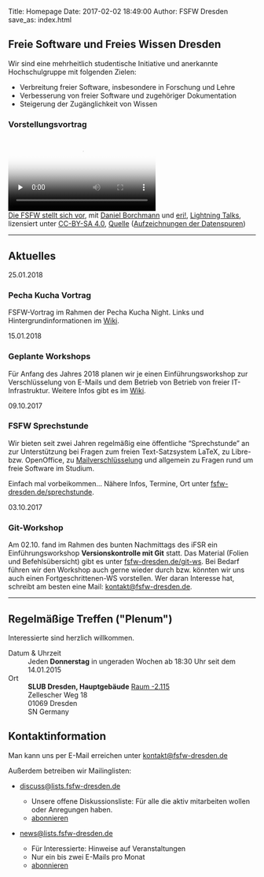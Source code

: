 Title: Homepage
Date: 2017-02-02 18:49:00
Author: FSFW Dresden
save_as: index.html

<section id="vorstellung">
    <h1>Freie Software und Freies Wissen Dresden</h1>
    <p>Wir sind eine mehrheitlich studentische Initiative und anerkannte Hochschulgruppe mit folgenden Zielen:</p>
    <ul>
        <li>Verbreitung freier Software, insbesondere in Forschung und Lehre</li>
        <li>Verbesserung von freier Software und zugehöriger Dokumentation</li>
        <li>Steigerung der Zugänglichkeit von Wissen</li>
    </ul>
    <div about="http://www2.htw-dresden.de/~s72785/Die-FSFW-at-Lightningtalks-Datenspuren2016.webm">
        <h3 id="vorstellungsvortrag-lightningtalk-datenspuren2016">Vorstellungsvortrag</h3>
        <video preload="none" autobuffer controls poster="img/Die-FSFW-at-Lightningtalks-Datenspuren2016.jpg">
        <source src="http://www2.htw-dresden.de/~s72785/Die-FSFW-at-Lightningtalks-Datenspuren2016.webm" type="video/webm" style="max-width:480" />
        <div>Schade – hier käme ein Video, wenn Ihr Browser HTML5 Unterstützung hätte, wie z.B. der <a href="https://www.mozilla.org/">aktuelle von Mozilla</a></div>
        </video>
        <div>
                <a href="https://fsfw-dresden.de/" property="dct:title" rel="cc:attributionURL">Die FSFW stellt sich vor</a>,
                mit <a href="https://wwwtcs.inf.tu-dresden.de/~borch/cv.html" property="cc:attributionName" rel="dct:creator" title="Vortragender" target="_blank">Daniel Borchmann</a>
                und <a property="cc:attributionName" rel="dct:supporter" href="https://wiki.c3d2.de/Benutzer:Eri!" title="Organisation und Moderator der Lightningtalks" target="_blank">eri!</a>,
                <a href="https://datenspuren.de/2016/fahrplan/events/7782.html" target="_blank" title="Beiträge bei den Datenspuren 2016 in den Technischen Sammlungen Dresden">Lightning Talks</a>,
                lizensiert unter <a rel="license" href="http://creativecommons.org/licenses/by-nc-sa/4.0/" target="_blank" title="Creative Commons Attribution ShareAlike License 4.0">CC-BY-SA&nbsp;4.0</a>,
                <a href="https://media.ccc.de/v/DS2016-7782-lightning_talks" title="Aufzeichnungen der Lightning Talks bei CCC-TV">Quelle</a>  (<a href="https://datenspuren.de/2016/mitschnitte.html" target="_blank">Aufzeichnungen der Datenspuren</a>)
        </div>
    </div>
</section>
<hr>
<section id="news">
    <h2>Aktuelles</h2>
     <section id="pecha-kucha" class="news">
        <span datetime="2018-01-25">25.01.2018</span>
        <h3>Pecha Kucha Vortrag</h3>
        <p>FSFW-Vortrag im Rahmen der Pecha Kucha Night. Links und Hintergrundinformationen im <a href="https://wiki.fsfw-dresden.de/doku.php/events/pecha-kucha-2018-01-25">Wiki</a>.</p>
    </section>
     <section id="geplante-workshops" class="news">
        <span datetime="2018-01-15">15.01.2018</span>
        <h3>Geplante Workshops</h3>
        <p>Für Anfang des Jahres 2018 planen wir je einen Einführungsworkshop zur Verschlüsselung von E-Mails und dem Betrieb von Betrieb von freier IT-Infrastruktur. Weitere Infos gibt es im <a href="https://wiki.fsfw-dresden.de/doku.php/doku/mitmachen">Wiki</a>.</p>
    </section>
    <section id="latex-sprechstunde" class="news">
        <span datetime="2017-10-09">09.10.2017</span>
        <h3>FSFW Sprechstunde</h3>
        <p>Wir bieten seit zwei Jahren regelmäßig eine öffentliche “Sprechstunde” an zur Unterstützung bei
           Fragen zum freien Text-Satzsystem LaTeX, zu Libre- bzw. OpenOffice, zu <a href="//fsfw-dresden.de/gpg">Mailverschlüsselung</a>
           und allgemein zu Fragen rund um freie Software im Studium.</p>
        <p>Einfach mal vorbeikommen… Nähere Infos, Termine, Ort unter <a href="//fsfw-dresden.de/sprechstunde">fsfw-dresden.de/sprechstunde</a>.
    </section>
    <section id="git-ws" class="news">
        <span datetime="2017-10-03">03.10.2017</span>
        <h3>Git-Workshop</h3>
        <p>Am 02.10. fand im Rahmen des bunten Nachmittags des iFSR ein Einführungsworkshop <b>Versionskontrolle mit Git</b>
        statt. Das Material (Folien und Befehlsübersicht) gibt es unter <a href="//fsfw-dresden.de/git-ws">fsfw-dresden.de/git-ws</a>.
        Bei Bedarf führen wir den Workshop auch gerne wieder durch bzw. könnten wir uns auch einen Fortgeschrittenen-WS vorstellen.
        Wer daran Interesse hat, schreibt am besten eine Mail: <a href="mailto:kontakt@fsfw-dresden.de">kontakt@fsfw-dresden.de</a>.
    </section>
</section>
<hr>
<section class="vevent" id="plenum">
    <h2 class="category">Regelmäßige Treffen ("Plenum")</h2>
    <p>Interessierte sind herzlich willkommen.</p>
    <dl>
        <dt>Datum &amp; Uhrzeit</dt>
        <dd>
            <span class="rrule" title="freq=weekly;interval=2;byday=th;byhour=18;byminute=30;">Jeden <b>Donnerstag</b> in ungeraden Wochen ab 18:30 Uhr</span>
            <span class="hidden dtstart" title="2015-01-14"> seit dem 14.01.2015</span>
        </dd>
        <dt>Ort</dt>
        <dd>
            <div id="contact" class="vcard">
            <div id="postal-address" class="adr">
                <span class="extended-address"><strong>SLUB Dresden, Hauptgebäude</strong> <a href="http://3d.slub-dresden.de/viewer?project_id=3&amp;language=de&amp;activate_location=3022" target="_blank">Raum -2.115</a></span><br>
                <span class="street-address">Zellescher Weg 18</span><br>
                <span class="postal-code">01069</span>
                <span class="locality">Dresden</span><br>
                <span class="region">SN</span>
                <span class="country-name">Germany</span>
            </div>
            </div>
        </dd>
    </dl>
</section>
<section id="kontakt">
    <h2>Kontaktinformation</h2>
    <p>Man kann uns per E-Mail erreichen unter <a href="mailto:kontakt@fsfw-dresden.de">kontakt@fsfw-dresden.de</a></p>
    <p>Außerdem betreiben wir Mailinglisten:</p>
    <ul>
        <li>
            <p><a href="//lists.fsfw-dresden.de/mailman/listinfo/discuss">discuss@lists.fsfw-dresden.de</a></p>
            <ul>
                <li>Unsere offene Diskussionsliste: Für alle die aktiv mitarbeiten wollen oder Anregungen haben.</li>
                <li><a href="//lists.fsfw-dresden.de/mailman/listinfo/discuss">abonnieren</a></li>
            </ul>
        </li>
        <li>
            <p><a href="//lists.fsfw-dresden.de/mailman/listinfo/news">news@lists.fsfw-dresden.de</a></p>
            <ul>
                <li>Für Interessierte: Hinweise auf Veranstaltungen</li>
                <li>Nur ein bis zwei E-Mails pro Monat</li>
                <li><a href="//lists.fsfw-dresden.de/mailman/listinfo/news">abonnieren</a></li>
            </ul>
        </li>
    </ul>
</section>
